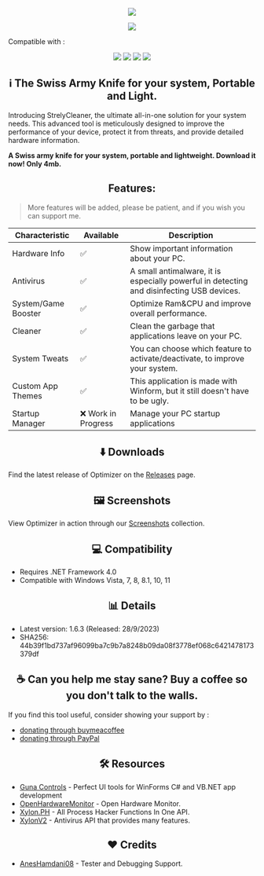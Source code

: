 <p align="center">
   <img src="https://github.com/DestroyerDarkNess/StrelyCleaner/assets/32405118/7180b800-17ae-4e2c-a7a0-bbf2794faf54">
</p>

<p align="center">
	<a href="https://github.com/DestroyerDarkNess/StrelyCleaner/releases/download/1.6.3/StrelyCleaner.exe" target="_blank">
		<img src="https://raw.githubusercontent.com/hellzerg/optimizer/master/download-button.png">
	</a>
</p>

<p align="left">Compatible with : </p>
	<p align="center">
		<img src="https://i.ibb.co/FKN6njM/pngwing-com-50x50.png">
                <img src="https://i.ibb.co/7Yq8YVR/pngwing-com-1-50x50.png">
                <img src="https://i.ibb.co/vd6rfjW/pngwing-com-2-50x50.png">
                <img src="https://i.ibb.co/mG0tpDB/pngwing-com-3-50x50.png">
	</p>


<center>
<h2>ℹ️ The Swiss Army Knife for your system, Portable and Light.</h2> 
</center>

Introducing StrelyCleaner, the ultimate all-in-one solution for your system needs. This advanced tool is meticulously designed to improve the performance of your device, protect it from threats, and provide detailed hardware information.

**A Swiss army knife for your system, portable and lightweight. Download it now! Only 4mb.**

<center>
<h2> Features:</h2> 
</center>

> More features will be added, please be patient, and if you wish you can support me.

| Characteristic | Available |  Description  |
|----------|---------------|---------------|
| Hardware Info | ✅ | Show important information about your PC. |
| Antivirus | ✅ | A small antimalware, it is especially powerful in detecting and disinfecting USB devices. |
| System/Game Booster | ✅ | Optimize Ram&CPU and improve overall performance. |
| Cleaner | ✅ | Clean the garbage that applications leave on your PC. |
| System Tweats | ✅ | You can choose which feature to activate/deactivate, to improve your system. |
| Custom App Themes | ✅ | This application is made with Winform, but it still doesn't have to be ugly. |
| Startup Manager | ❌ Work in Progress | Manage your PC startup applications |

<center>
<h2> ⬇️ Downloads</h2> 
</center>

Find the latest release of Optimizer on the [Releases](https://github.com/DestroyerDarkNess/StrelyCleaner/releases) page.

<center>
<h2>🖼️ Screenshots</h2> 
</center>

View Optimizer in action through our [Screenshots](https://github.com/DestroyerDarkNess/StrelyCleaner/blob/main/IMAGES.md) collection.

<center>
<h2> 💻 Compatibility</h2> 
</center>

- Requires .NET Framework 4.0
- Compatible with Windows Vista, 7, 8, 8.1, 10, 11

<center>
<h2> 📊 Details</h2> 
</center>

- Latest version: 1.6.3 (Released: 28/9/2023)
- SHA256: 44b39f1bd737af96099ba7c9b7a8248b09da08f3778ef068c6421478173379df

<center>
<h2> ☕ Can you help me stay sane? Buy a coffee so you don't talk to the walls.</h2>
</center>

If you find this tool useful, consider showing your support by : 
  - [donating through buymeacoffee](https://www.buymeacoffee.com/s4lsalsoft) 
  - [donating through PayPal](https://www.paypal.com/paypalme/SalvadorKrilewski)

<center>
<h2> 🛠️ Resources </h2>
</center>

- [Guna Controls](https://gunaui.com/products/ui-winforms/) - Perfect UI tools for WinForms C# and VB.NET app development
- [OpenHardwareMonitor](https://github.com/openhardwaremonitor/openhardwaremonitor) - Open Hardware Monitor.
- [Xylon.PH](https://github.com/DestroyerDarkNess/Xylon.PH) - All Process Hacker Functions In One API.
- [XylonV2](https://github.com/DestroyerDarkNess/XylonV2) - Antivirus API that provides many features.

<center>
<h2> ❤️ Credits </h2>
</center>

- [AnesHamdani08](https://github.com/AnesHamdani08) - Tester and Debugging Support.

